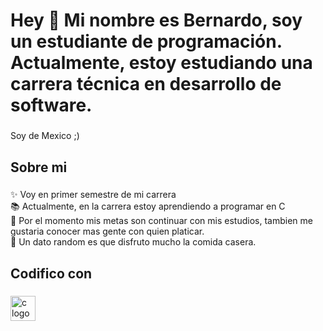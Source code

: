 <h1 align="left">Hey 👋 Mi nombre es Bernardo, soy un estudiante de programación.<br>Actualmente, estoy estudiando una carrera técnica en desarrollo de software.</h1>

###

<p align="left">Soy de Mexico ;)</p>

###

<h2 align="left">Sobre mi</h2>

###

<p align="left">✨ Voy en primer semestre de mi carrera<br>📚 Actualmente, en la carrera estoy aprendiendo a programar en C<br>🎯 Por el momento mis metas son continuar con mis estudios, tambien me gustaria conocer mas gente con quien platicar.<br>🎲 Un dato random es que disfruto mucho la comida casera.</p>

###

<h2 align="left">Codifico con</h2>

###

<div align="left">
  <img src="https://cdn.jsdelivr.net/gh/devicons/devicon/icons/c/c-original.svg" height="40" alt="c logo"  />
</div>

###
